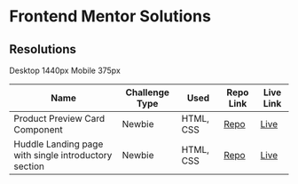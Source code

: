# Frontend Mentor Solutions

## Resolutions
Desktop 1440px
Mobile 375px 

| Name  | Challenge Type | Used | Repo Link | Live Link |
| --------------| -- | --- | --- | --- |
| Product Preview Card Component | Newbie | HTML, CSS | [Repo](https://github.com/harshika07/frontendmentor/tree/main/product-card-preview-component) | [Live](https://product-preview-caco.netlify.app/) |
| Huddle Landing page with single introductory section | Newbie | HTML, CSS | [Repo](https://github.com/harshika07/frontendmentor/tree/main/product-card-preview-component)  | [Live](https://huddle-landing-page-caco.netlify.app/) |
